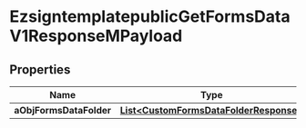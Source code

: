 

# EzsigntemplatepublicGetFormsDataV1ResponseMPayload

## Properties

Name | Type | Description | Notes
------------ | ------------- | ------------- | -------------
**aObjFormsDataFolder** | [**List&lt;CustomFormsDataFolderResponse&gt;**](CustomFormsDataFolderResponse.md) |  | 





